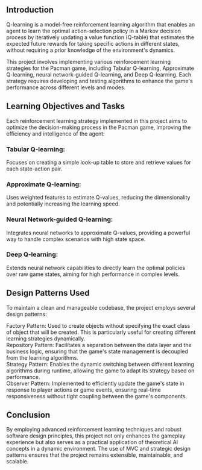 ## Introduction
Q-learning is a model-free reinforcement learning algorithm that enables an agent to learn the optimal action-selection policy in a Markov decision process by iteratively updating a value function (Q-table) that estimates the expected future rewards for taking specific actions in different states, without requiring a prior knowledge of the environment's dynamics.

This project involves implementing various reinforcement learning strategies for the 
Pacman game, including Tabular Q-learning, Approximate Q-learning, neural network-guided 
Q-learning, and Deep Q-learning. Each strategy requires developing and testing algorithms to 
enhance the game's performance across different levels and modes.


## Learning Objectives and Tasks

Each reinforcement learning strategy implemented in this project aims to optimize the decision-making process in the Pacman game, improving the efficiency and intelligence of the agent:
### Tabular Q-learning: 
Focuses on creating a simple look-up table to store and retrieve values for each state-action pair.  
### Approximate Q-learning:
Uses weighted features to estimate Q-values, reducing the dimensionality and potentially increasing the learning speed.  
### Neural Network-guided Q-learning: 
Integrates neural networks to approximate Q-values, providing a powerful way to handle complex scenarios with high state space.  
### Deep Q-learning: 
Extends neural network capabilities to directly learn the optimal policies over raw game states, aiming for high performance in complex levels.  


## Design Patterns Used

To maintain a clean and manageable codebase, the project employs several design patterns:

Factory Pattern: Used to create objects without specifying the exact class of object that will be created. This is particularly useful for creating different learning strategies dynamically.  
Repository Pattern: Facilitates a separation between the data layer and the business logic, ensuring that the game's state management is decoupled from the learning algorithms.  
Strategy Pattern: Enables the dynamic switching between different learning algorithms during runtime, allowing the game to adapt its strategy based on performance.  
Observer Pattern: Implemented to efficiently update the game's state in response to player actions or game events, ensuring real-time responsiveness without tight coupling between the game's components.  


## Conclusion

By employing advanced reinforcement learning techniques and robust software design principles, this project not only enhances the gameplay experience but also serves as a practical application of theoretical AI concepts in a dynamic environment. The use of MVC and strategic design patterns ensures that the project remains extensible, maintainable, and scalable.
